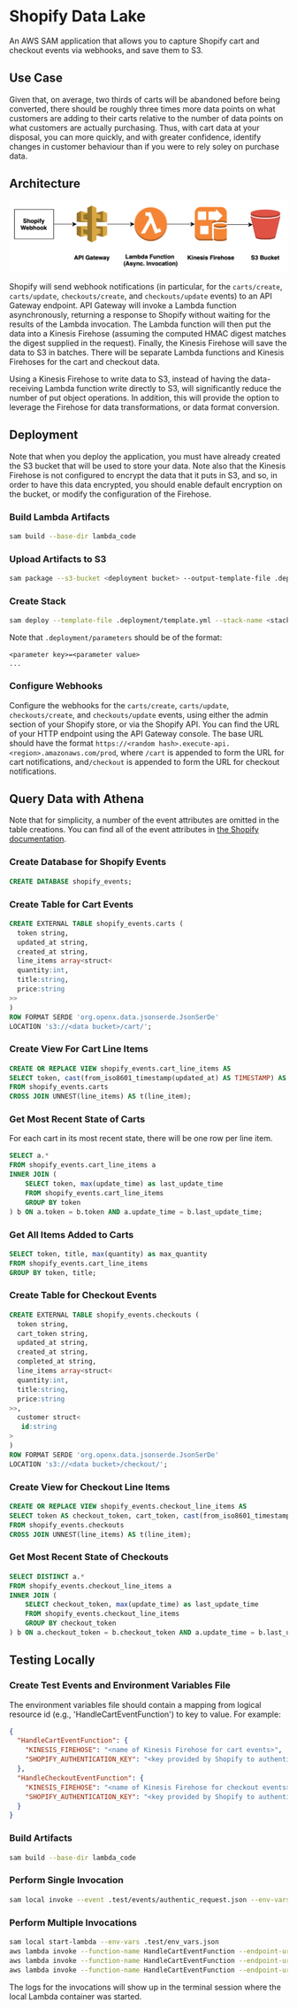 # Shopify Data Lake

An AWS SAM application that allows you to capture Shopify cart and checkout events via webhooks, and save them to S3.

## Use Case

Given that, on average, two thirds of carts will be abandoned before being converted, there should be roughly three
times more data points on what customers are adding to their carts relative to the number of data points on what
customers are actually purchasing.  Thus, with cart data at your disposal, you can more quickly, and with greater
confidence, identify changes in customer behaviour than if you were to rely soley on purchase data.

## Architecture

![Diagram](architecture.png)

Shopify will send webhook notifications (in particular, for the `carts/create`, `carts/update`, `checkouts/create`, 
and `checkouts/update` events) to an API Gateway endpoint.  API Gateway will invoke a Lambda function 
asynchronously, returning a response to Shopify without waiting for the results of the Lambda invocation.  The Lambda 
function will then put the data into a Kinesis Firehose (assuming the computed HMAC digest
matches the digest supplied in the request).  Finally, the Kinesis Firehose will save the data to S3 in batches.  There will be separate Lambda functions and Kinesis Firehoses for the cart and checkout data.

Using a Kinesis Firehose to write data to S3, instead of having the data-receiving Lambda function write directly to S3, 
will significantly reduce the number of put object operations.  In addition, this will provide the option to leverage 
the Firehose for data transformations, or data format conversion.

## Deployment

Note that when you deploy the application, you must have already created the S3 bucket that will be used to store your 
data.  Note also that the Kinesis Firehose is not configured to encrypt the data that it puts in S3, and so, in 
order to have this data encrypted, you should enable default encryption on the bucket, or modify the configuration of the Firehose.

### Build Lambda Artifacts

```bash
sam build --base-dir lambda_code
```

### Upload Artifacts to S3

```bash
sam package --s3-bucket <deployment bucket> --output-template-file .deployment/template.yml --s3-prefix shopify_data_lake
```

### Create Stack

```bash
sam deploy --template-file .deployment/template.yml --stack-name <stack name> --capabilities CAPABILITY_NAMED_IAM --parameter-overrides $(cat .deployment/parameters)
```

Note that `.deployment/parameters` should be of the format:

```
<parameter key>=<parameter value>
...
```

### Configure Webhooks

Configure the webhooks for the `carts/create`, `carts/update`, `checkouts/create`, and `checkouts/update` events, using
either the admin section of your Shopify store, or via the Shopify API.  You can find the URL of your HTTP endpoint
using the API Gateway console.  The base URL should have the format 
`https://<random hash>.execute-api.<region>.amazonaws.com/prod`, where `/cart` is appended to form the URL for 
cart notifications, and`/checkout` is appended to form the URL for checkout notifications.

## Query Data with Athena

Note that for simplicity, a number of the event attributes are omitted in the table creations.  You can 
find all of the event attributes in [the Shopify documentation](https://help.shopify.com/en/api/reference/events/webhook). 

### Create Database for Shopify Events

```SQL
CREATE DATABASE shopify_events;
```

### Create Table for Cart Events

```SQL
CREATE EXTERNAL TABLE shopify_events.carts (
  token string,
  updated_at string,
  created_at string,
  line_items array<struct< 
  quantity:int,
  title:string,
  price:string
>> 
) 
ROW FORMAT SERDE 'org.openx.data.jsonserde.JsonSerDe'
LOCATION 's3://<data bucket>/cart/';
```

### Create View For Cart Line Items

```SQL
CREATE OR REPLACE VIEW shopify_events.cart_line_items AS
SELECT token, cast(from_iso8601_timestamp(updated_at) AS TIMESTAMP) AS update_time, cast(from_iso8601_timestamp(created_at) AS TIMESTAMP) AS creation_time, line_item.quantity AS quantity, line_item.title AS title, cast(line_item.price AS DECIMAL) AS price
FROM shopify_events.carts
CROSS JOIN UNNEST(line_items) AS t(line_item);
```

### Get Most Recent State of Carts

For each cart in its most recent state, there will be one row per line item.

```SQL
SELECT a.*
FROM shopify_events.cart_line_items a
INNER JOIN (
    SELECT token, max(update_time) as last_update_time
    FROM shopify_events.cart_line_items
    GROUP BY token
) b ON a.token = b.token AND a.update_time = b.last_update_time;
```

### Get All Items Added to Carts

```SQL
SELECT token, title, max(quantity) as max_quantity
FROM shopify_events.cart_line_items
GROUP BY token, title;
```

### Create Table for Checkout Events

```SQL
CREATE EXTERNAL TABLE shopify_events.checkouts (
  token string,
  cart_token string,
  updated_at string,
  created_at string,
  completed_at string,
  line_items array<struct< 
  quantity:int,
  title:string,
  price:string
>>,
  customer struct<
   id:string
>
) 
ROW FORMAT SERDE 'org.openx.data.jsonserde.JsonSerDe'
LOCATION 's3://<data bucket>/checkout/';
```

### Create View for Checkout Line Items

```SQL
CREATE OR REPLACE VIEW shopify_events.checkout_line_items AS
SELECT token AS checkout_token, cart_token, cast(from_iso8601_timestamp(updated_at) AS TIMESTAMP) AS update_time, cast(from_iso8601_timestamp(created_at) AS TIMESTAMP) AS creation_time, cast(from_iso8601_timestamp(completed_at) AS TIMESTAMP) AS completion_time, line_item.quantity AS quantity, line_item.title AS title, cast(line_item.price AS DECIMAL) AS price, customer.id AS customer_id
FROM shopify_events.checkouts
CROSS JOIN UNNEST(line_items) AS t(line_item);
```

### Get Most Recent State of Checkouts

```SQL
SELECT DISTINCT a.*
FROM shopify_events.checkout_line_items a
INNER JOIN (
    SELECT checkout_token, max(update_time) as last_update_time
    FROM shopify_events.checkout_line_items
    GROUP BY checkout_token
) b ON a.checkout_token = b.checkout_token AND a.update_time = b.last_update_time;
```

## Testing Locally

### Create Test Events and Environment Variables File

The environment variables file should contain a mapping from logical resource id (e.g., 'HandleCartEventFunction')
to key to value.  For example:

```json
{
  "HandleCartEventFunction": {
    "KINESIS_FIREHOSE": "<name of Kinesis Firehose for cart events>",
    "SHOPIFY_AUTHENTICATION_KEY": "<key provided by Shopify to authenticate requests>"
  },
  "HandleCheckoutEventFunction": {
    "KINESIS_FIREHOSE": "<name of Kinesis Firehose for checkout events>",
    "SHOPIFY_AUTHENTICATION_KEY": "<key provided by Shopify to authenticate requests>"
  }
}
```

### Build Artifacts

```bash
sam build --base-dir lambda_code
```

### Perform Single Invocation

```bash
sam local invoke --event .test/events/authentic_request.json --env-vars .test/env_vars.json HandleCartEventFunction
```

### Perform Multiple Invocations

```bash
sam local start-lambda --env-vars .test/env_vars.json
aws lambda invoke --function-name HandleCartEventFunction --endpoint-url http://127.0.0.1:3001 --no-verify-ssl --payload "$(cat .test/events/authentic_request.json)" /dev/null
aws lambda invoke --function-name HandleCartEventFunction --endpoint-url http://127.0.0.1:3001 --no-verify-ssl --payload "$(cat .test/events/digest_does_not_match.json)" /dev/null
aws lambda invoke --function-name HandleCartEventFunction --endpoint-url http://127.0.0.1:3001 --no-verify-ssl --payload "$(cat .test/events/invalid_request.json)" /dev/null
```

The logs for the invocations will show up in the terminal session where the local Lambda container was started.
